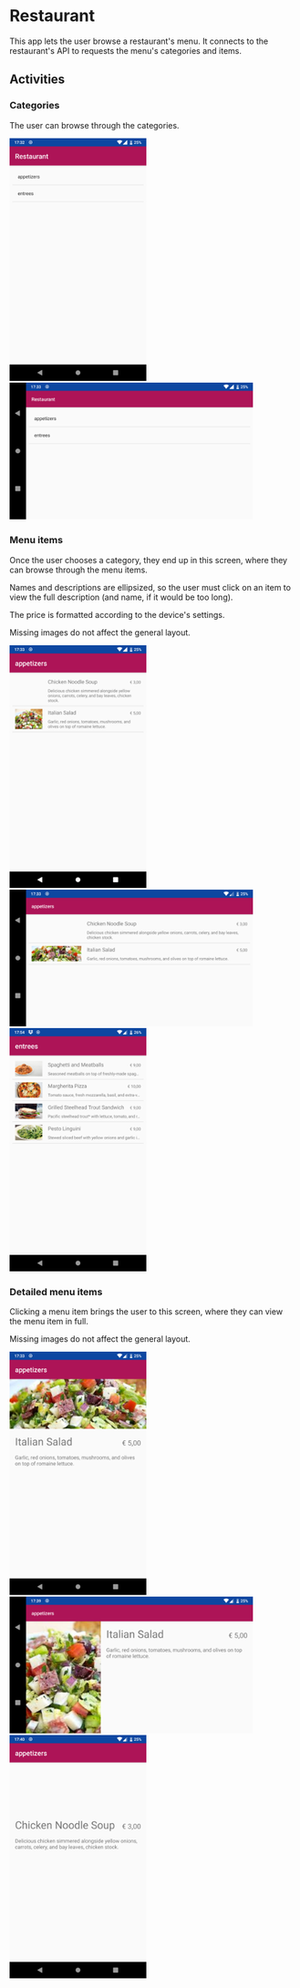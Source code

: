 # Restaurant

This app lets the user browse a restaurant's menu. It connects to the restaurant's API to requests the menu's categories and items.

## Activities

### Categories

The user can browse through the categories.

<img src="doc/01.png" width=240>
<img src="doc/02.png" height=240>

### Menu items

Once the user chooses a category, they end up in this screen, where they can browse through the menu items. 

Names and descriptions are ellipsized, so the user must click on an item to view the full description (and name, if it would be too long).

The price is formatted according to the device's settings.

Missing images do not affect the general layout.

<img src="doc/03.png" width=240>
<img src="doc/04.png" height=240>
<img src="doc/08.png" width=240>


### Detailed menu items

Clicking a menu item brings the user to this screen, where they can view the menu item in full.

Missing images do not affect the general layout.

<img src="doc/05.png" width=240>
<img src="doc/06.png" height=240>
<img src="doc/07.png" width=240>
